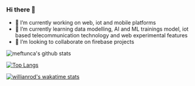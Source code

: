 ### Hi there 👋

<!--
**meftunca/meftunca** is a ✨ _special_ ✨ repository because its `README.md` (this file) appears on your GitHub profile.

Here are some ideas to get you started:

- 🔭 I’m currently working on web, iot and mobile platforms
- 🌱 I’m currently learning data modelling, AI and ML trainings model, iot based telecommunication technology and web experimental features
- 👯 I’m looking to collaborate on firebase projects
- 🤔 I’m looking for help with ...
- 💬 Ask me about ...
- 📫 How to reach me: ...
- 😄 Pronouns: ...
- ⚡ Fun fact: ...
-->


- 🔭   I’m currently working on web, iot and mobile platforms
- 🌱   I’m currently learning data modelling, AI and ML trainings model, iot based telecommunication technology and web experimental features
- 👯   I’m looking to collaborate on firebase projects



![meftunca's github stats](https://github-readme-stats.vercel.app/api?username=meftunca&theme=dark&show_icons=true)

 
[![Top Langs](https://github-readme-stats.vercel.app/api/top-langs/?username=meftunca&layout=compact&theme=dark&show_icons=true)](https://github.com/meftunca/github-readme-stats)

[![willianrod's wakatime stats](https://github-readme-stats.vercel.app/api/wakatime?username=meftunca&theme=dark&show_icons=true)](https://github.com/meftunca/github-readme-stats)





